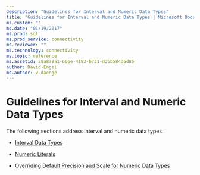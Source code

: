 ```yaml
---
description: "Guidelines for Interval and Numeric Data Types"
title: "Guidelines for Interval and Numeric Data Types | Microsoft Docs"
ms.custom: ""
ms.date: "01/19/2017"
ms.prod: sql
ms.prod_service: connectivity
ms.reviewer: ""
ms.technology: connectivity
ms.topic: reference
ms.assetid: 28a879a1-666e-4183-b731-d36b584d5d86
author: David-Engel
ms.author: v-daenge
---
```

# Guidelines for Interval and Numeric Data Types
The following sections address interval and numeric data types.  
  
-   [Interval Data Types](../../../odbc/reference/appendixes/interval-data-types.md)  
  
-   [Numeric Literals](../../../odbc/reference/appendixes/numeric-literals.md)  
  
-   [Overriding Default Precision and Scale for Numeric Data Types](../../../odbc/reference/appendixes/overriding-default-precision-and-scale-for-numeric-data-types.md)
